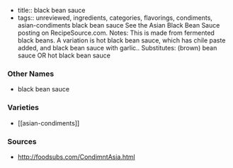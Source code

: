 - title:: black bean sauce
- tags:: unreviewed, ingredients, categories, flavorings, condiments, asian-condiments
black bean sauce See the Asian Black Bean Sauce posting on RecipeSource.com. Notes: This is made from fermented black beans. A variation is hot black bean sauce, which has chile paste added, and black bean sauce with garlic.. Substitutes: (brown) bean sauce OR hot black bean sauce

### Other Names

* black bean sauce

### Varieties

* [[asian-condiments]]

### Sources
* http://foodsubs.com/CondimntAsia.html
